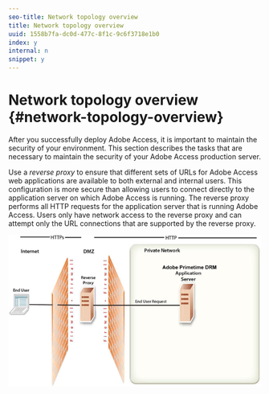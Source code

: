 ```yaml
---
seo-title: Network topology overview
title: Network topology overview
uuid: 1558b7fa-dc0d-477c-8f1c-9c6f3718e1b0
index: y
internal: n
snippet: y
---
```


# Network topology overview {#network-topology-overview}

After you successfully deploy Adobe Access, it is important to maintain the security of your environment. This section describes the tasks that are necessary to maintain the security of your Adobe Access production server.

Use a *reverse proxy* to ensure that different sets of URLs for Adobe Access web applications are available to both external and internal users. This configuration is more secure than allowing users to connect directly to the application server on which Adobe Access is running. The reverse proxy performs all HTTP requests for the application server that is running Adobe Access. Users only have network access to the reverse proxy and can attempt only the URL connections that are supported by the reverse proxy. 

<a id="fig-frx-dcg-44"></a>

![](assets/AdobeAccess_4_SecureDeployment_web.png)

